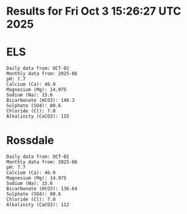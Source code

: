 # Results for Fri Oct  3 15:26:27 UTC 2025
# ELS
```
Daily data from: OCT-02
Monthly data from: 2025-06
pH: 7.7
Calcium (Ca): 46.9
Magnesium (Mg): 14.975
Sodium (Na): 15.6
Bicarbonate (HCO3): 140.3
Sulphate (SO4): 80.6
Chloride (Cl): 7.0
Alkalinity (CaCO3): 115
```
# Rossdale
```
Daily data from: OCT-02
Monthly data from: 2025-06
pH: 7.7
Calcium (Ca): 46.9
Magnesium (Mg): 14.975
Sodium (Na): 15.6
Bicarbonate (HCO3): 136.64
Sulphate (SO4): 80.6
Chloride (Cl): 7.0
Alkalinity (CaCO3): 112
```
